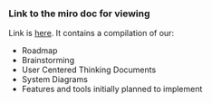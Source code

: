 ### Link to the miro doc for viewing 
Link is [here](https://miro.com/welcomeonboard/alNhRVFiVFFXdE9abHJVV1Y2dVg5aDRCNWhWb1VlSndWcVVUWnR1TlNRSzVqVERRSzVaWU9XSXk2N3l1WU51RnwzNDU4NzY0NTM2NjM1MzM3NjQ0fDI=?share_link_id=411667635691).
It contains a compilation of our:
* Roadmap
* Brainstorming
* User Centered Thinking Documents
* System Diagrams
* Features and tools initially planned to implement
